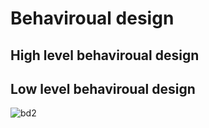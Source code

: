 # Behaviroual design
## High level behaviroual design
## Low level behaviroual design
![bd2](https://user-images.githubusercontent.com/98950106/153657660-ac720128-943b-463e-ab85-d628eb990892.png)





